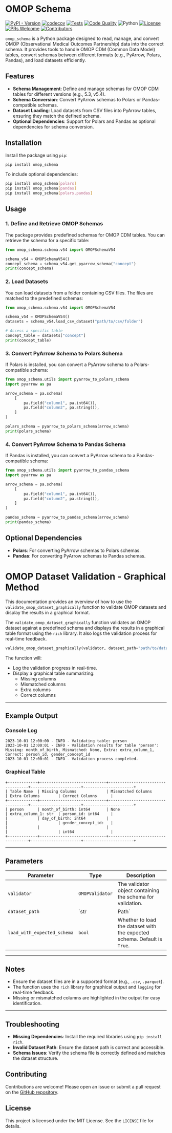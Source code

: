 # OMOP Schema

[![PyPI - Version](https://img.shields.io/pypi/v/omop_schema)](https://pypi.org/project/omop_schema/)
[![codecov](https://codecov.io/gh/rvandewater/omop_schema/graph/badge.svg?token=RW6JXHNT0W)](https://codecov.io/gh/rvandewater/omop_schema)
[![Tests](https://github.com/rvandewater/omop_schema/actions/workflows/tests.yaml/badge.svg)](https://github.com/rvandewater/omop_schema/actions/workflows/tests.yaml)
[![Code Quality](https://github.com/rvandewater/omop_schema/actions/workflows/code-quality-pr.yaml/badge.svg)](https://github.com/rvandewater/omop_schema/actions/workflows/code-quality-pr.yaml)
![Python](https://img.shields.io/badge/Python-3.10%20%7C%203.11%20%7C%203.12-blue?logo=python&logoColor=white)
[![License](https://img.shields.io/badge/License-MIT-green.svg?labelColor=gray)](https://github.com/rvandewater/omop_schema/blob/main/LICENSE)
[![PRs Welcome](https://img.shields.io/badge/PRs-welcome-brightgreen.svg)](https://github.com/rvandewater/omop_schema/pulls)
[![Contributors](https://img.shields.io/github/contributors/rvandewater/omop_schema.svg)](https://github.com/rvandewater/omop_schema/graphs/contributors)

`omop_schema` is a Python package designed to read, manage, and convert OMOP (Observational Medical Outcomes Partnership) data into the correct schema. It provides tools to handle OMOP CDM (Common Data Model) tables, convert schemas between different formats (e.g., PyArrow, Polars, Pandas), and load datasets efficiently.

## Features

- **Schema Management**: Define and manage schemas for OMOP CDM tables for different versions (e.g., 5.3, v5.4).
- **Schema Conversion**: Convert PyArrow schemas to Polars or Pandas-compatible schemas.
- **Dataset Loading**: Load datasets from CSV files into PyArrow tables, ensuring they match the defined schema.
- **Optional Dependencies**: Support for Polars and Pandas as optional dependencies for schema conversion.

## Installation

Install the package using `pip`:

```bash
pip install omop_schema
```

To include optional dependencies:

```bash
pip install omop_schema[polars]
pip install omop_schema[pandas]
pip install omop_schema[polars,pandas]
```

## Usage

### 1. Define and Retrieve OMOP Schemas

The package provides predefined schemas for OMOP CDM tables. You can retrieve the schema for a specific table:

```python
from omop_schema.schema.v54 import OMOPSchemaV54

schema_v54 = OMOPSchemaV54()
concept_schema = schema_v54.get_pyarrow_schema("concept")
print(concept_schema)
```

### 2. Load Datasets

You can load datasets from a folder containing CSV files. The files are matched to the predefined schemas:

```python
from omop_schema.schema.v54 import OMOPSchemaV54

schema_v54 = OMOPSchemaV54()
datasets = schema_v54.load_csv_dataset("path/to/csv/folder")

# Access a specific table
concept_table = datasets["concept"]
print(concept_table)
```

### 3. Convert PyArrow Schema to Polars Schema

If Polars is installed, you can convert a PyArrow schema to a Polars-compatible schema:

```python
from omop_schema.utils import pyarrow_to_polars_schema
import pyarrow as pa

arrow_schema = pa.schema(
    [
        pa.field("column1", pa.int64()),
        pa.field("column2", pa.string()),
    ]
)

polars_schema = pyarrow_to_polars_schema(arrow_schema)
print(polars_schema)
```

### 4. Convert PyArrow Schema to Pandas Schema

If Pandas is installed, you can convert a PyArrow schema to a Pandas-compatible schema:

```python
from omop_schema.utils import pyarrow_to_pandas_schema
import pyarrow as pa

arrow_schema = pa.schema(
    [
        pa.field("column1", pa.int64()),
        pa.field("column2", pa.string()),
    ]
)

pandas_schema = pyarrow_to_pandas_schema(arrow_schema)
print(pandas_schema)
```

## Optional Dependencies

- **Polars**: For converting PyArrow schemas to Polars schemas.
- **Pandas**: For converting PyArrow schemas to Pandas schemas.

# OMOP Dataset Validation - Graphical Method

This documentation provides an overview of how to use the `validate_omop_dataset_graphically` function to validate OMOP datasets and display the results in a graphical format.

The `validate_omop_dataset_graphically` function validates an OMOP dataset against a predefined schema and displays the results in a graphical table format using the `rich` library. It also logs the validation process for real-time feedback.

```python
validate_omop_dataset_graphically(validator, dataset_path="path/to/dataset")
```

The function will:
- Log the validation progress in real-time.
- Display a graphical table summarizing:
  - Missing columns
  - Mismatched columns
  - Extra columns
  - Correct columns

---

## **Example Output**

### **Console Log**
```plaintext
2023-10-01 12:00:00 - INFO - Validating table: person
2023-10-01 12:00:01 - INFO - Validation results for table 'person': Missing: month_of_birth, Mismatched: None, Extra: extra_column_1, Correct: person_id, gender_concept_id
2023-10-01 12:00:01 - INFO - Validation process completed.
```

### **Graphical Table**
```
+-------------+-----------------------------+-----------------------------------+----------------------+----------------------+
| Table Name  | Missing Columns             | Mismatched Columns               | Extra Columns        | Correct Columns      |
+-------------+-----------------------------+-----------------------------------+----------------------+----------------------+
| person      | month_of_birth: int64       | None                              | extra_column_1: str  | person_id: int64     |
|             | day_of_birth: int64         |                                   |                      | gender_concept_id:   |
|             |                             |                                   |                      | int64                |
+-------------+-----------------------------+-----------------------------------+----------------------+----------------------+
```

---

## **Parameters**

| Parameter                | Type            | Description                                                                 |
|--------------------------|-----------------|-----------------------------------------------------------------------------|
| `validator`              | `OMOPValidator`| The validator object containing the schema for validation.                 |
| `dataset_path`           | `str | Path`   | Path to the dataset directory or file to validate.                         |
| `load_with_expected_schema` | `bool`      | Whether to load the dataset with the expected schema. Default is `True`.   |

---

## **Notes**
- Ensure the dataset files are in a supported format (e.g., `.csv`, `.parquet`).
- The function uses the `rich` library for graphical output and `logging` for real-time feedback.
- Missing or mismatched columns are highlighted in the output for easy identification.

---

## **Troubleshooting**
- **Missing Dependencies**: Install the required libraries using `pip install rich`.
- **Invalid Dataset Path**: Ensure the dataset path is correct and accessible.
- **Schema Issues**: Verify the schema file is correctly defined and matches the dataset structure.
## Contributing

Contributions are welcome! Please open an issue or submit a pull request on the [GitHub repository](https://github.com/rvandewater/omop_schema).

## License

This project is licensed under the MIT License. See the `LICENSE` file for details.

```
```
